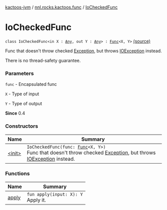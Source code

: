 [kactoos-jvm](../../index.md) / [nnl.rocks.kactoos.func](../index.md) / [IoCheckedFunc](.)

# IoCheckedFunc

`class IoCheckedFunc<in X : `[`Any`](https://kotlinlang.org/api/latest/jvm/stdlib/kotlin/-any/index.html)`, out Y : `[`Any`](https://kotlinlang.org/api/latest/jvm/stdlib/kotlin/-any/index.html)`> : `[`Func`](../../nnl.rocks.kactoos/-func/index.md)`<X, Y>` [(source)](https://github.com/neonailol/kactoos/blob/master/kactoos-jvm/src/main/kotlin/nnl/rocks/kactoos/func/IoCheckedFunc.kt#L20)

Func that doesn't throw checked [Exception](https://kotlinlang.org/api/latest/jvm/stdlib/kotlin/-exception/index.html), but throws [IOException](#) instead.

There is no thread-safety guarantee.

### Parameters

`func` - Encapsulated func

`X` - Type of input

`Y` - Type of output

**Since**
0.4

### Constructors

| Name | Summary |
|---|---|
| [&lt;init&gt;](-init-.md) | `IoCheckedFunc(func: `[`Func`](../../nnl.rocks.kactoos/-func/index.md)`<X, Y>)`<br>Func that doesn't throw checked [Exception](https://kotlinlang.org/api/latest/jvm/stdlib/kotlin/-exception/index.html), but throws [IOException](#) instead. |

### Functions

| Name | Summary |
|---|---|
| [apply](apply.md) | `fun apply(input: X): Y`<br>Apply it. |
